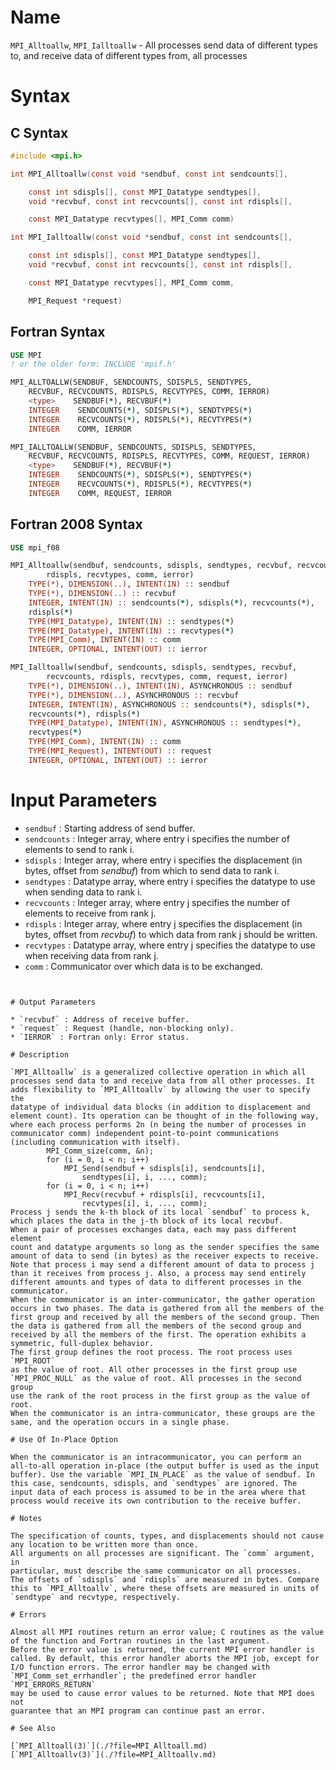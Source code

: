 # Name

`MPI_Alltoallw`, `MPI_Ialltoallw` - All processes send data of different
types to, and receive data of different types from, all processes

# Syntax

## C Syntax

```c
#include <mpi.h>

int MPI_Alltoallw(const void *sendbuf, const int sendcounts[],

    const int sdispls[], const MPI_Datatype sendtypes[],
    void *recvbuf, const int recvcounts[], const int rdispls[],

    const MPI_Datatype recvtypes[], MPI_Comm comm)

int MPI_Ialltoallw(const void *sendbuf, const int sendcounts[],

    const int sdispls[], const MPI_Datatype sendtypes[],
    void *recvbuf, const int recvcounts[], const int rdispls[],

    const MPI_Datatype recvtypes[], MPI_Comm comm,

    MPI_Request *request)
```

## Fortran Syntax

```fortran
USE MPI
! or the older form: INCLUDE 'mpif.h'

MPI_ALLTOALLW(SENDBUF, SENDCOUNTS, SDISPLS, SENDTYPES,
    RECVBUF, RECVCOUNTS, RDISPLS, RECVTYPES, COMM, IERROR)
    <type>    SENDBUF(*), RECVBUF(*)
    INTEGER    SENDCOUNTS(*), SDISPLS(*), SENDTYPES(*)
    INTEGER    RECVCOUNTS(*), RDISPLS(*), RECVTYPES(*)
    INTEGER    COMM, IERROR

MPI_IALLTOALLW(SENDBUF, SENDCOUNTS, SDISPLS, SENDTYPES,
    RECVBUF, RECVCOUNTS, RDISPLS, RECVTYPES, COMM, REQUEST, IERROR)
    <type>    SENDBUF(*), RECVBUF(*)
    INTEGER    SENDCOUNTS(*), SDISPLS(*), SENDTYPES(*)
    INTEGER    RECVCOUNTS(*), RDISPLS(*), RECVTYPES(*)
    INTEGER    COMM, REQUEST, IERROR
```

## Fortran 2008 Syntax

```fortran
USE mpi_f08

MPI_Alltoallw(sendbuf, sendcounts, sdispls, sendtypes, recvbuf, recvcounts,
        rdispls, recvtypes, comm, ierror)
    TYPE(*), DIMENSION(..), INTENT(IN) :: sendbuf
    TYPE(*), DIMENSION(..) :: recvbuf
    INTEGER, INTENT(IN) :: sendcounts(*), sdispls(*), recvcounts(*),
    rdispls(*)
    TYPE(MPI_Datatype), INTENT(IN) :: sendtypes(*)
    TYPE(MPI_Datatype), INTENT(IN) :: recvtypes(*)
    TYPE(MPI_Comm), INTENT(IN) :: comm
    INTEGER, OPTIONAL, INTENT(OUT) :: ierror

MPI_Ialltoallw(sendbuf, sendcounts, sdispls, sendtypes, recvbuf,
        recvcounts, rdispls, recvtypes, comm, request, ierror)
    TYPE(*), DIMENSION(..), INTENT(IN), ASYNCHRONOUS :: sendbuf
    TYPE(*), DIMENSION(..), ASYNCHRONOUS :: recvbuf
    INTEGER, INTENT(IN), ASYNCHRONOUS :: sendcounts(*), sdispls(*),
    recvcounts(*), rdispls(*)
    TYPE(MPI_Datatype), INTENT(IN), ASYNCHRONOUS :: sendtypes(*),
    recvtypes(*)
    TYPE(MPI_Comm), INTENT(IN) :: comm
    TYPE(MPI_Request), INTENT(OUT) :: request
    INTEGER, OPTIONAL, INTENT(OUT) :: ierror
```


# Input Parameters

* `sendbuf` : Starting address of send buffer.
* `sendcounts` : Integer array, where entry i specifies the number of elements to
send to rank i.
* `sdispls` : Integer array, where entry i specifies the displacement (in bytes,
offset from *sendbuf*) from which to send data to rank i.
* `sendtypes` : Datatype array, where entry i specifies the datatype to use when
sending data to rank i.
* `recvcounts` : Integer array, where entry j specifies the number of elements to
receive from rank j.
* `rdispls` : Integer array, where entry j specifies the displacement (in bytes,
offset from *recvbuf*) to which data from rank j should be written.
* `recvtypes` : Datatype array, where entry j specifies the datatype to use when
receiving data from rank j.
* `comm` : Communicator over which data is to be exchanged.
```


# Output Parameters

* `recvbuf` : Address of receive buffer.
* `request` : Request (handle, non-blocking only).
* `IERROR` : Fortran only: Error status.

# Description

`MPI_Alltoallw` is a generalized collective operation in which all
processes send data to and receive data from all other processes. It
adds flexibility to `MPI_Alltoallv` by allowing the user to specify the
datatype of individual data blocks (in addition to displacement and
element count). Its operation can be thought of in the following way,
where each process performs 2n (n being the number of processes in
communicator comm) independent point-to-point communications
(including communication with itself).
        MPI_Comm_size(comm, &n);
        for (i = 0, i < n; i++)
            MPI_Send(sendbuf + sdispls[i], sendcounts[i],
                sendtypes[i], i, ..., comm);
        for (i = 0, i < n; i++)
            MPI_Recv(recvbuf + rdispls[i], recvcounts[i],
                recvtypes[i], i, ..., comm);
Process j sends the k-th block of its local `sendbuf` to process k,
which places the data in the j-th block of its local recvbuf.
When a pair of processes exchanges data, each may pass different element
count and datatype arguments so long as the sender specifies the same
amount of data to send (in bytes) as the receiver expects to receive.
Note that process i may send a different amount of data to process j
than it receives from process j. Also, a process may send entirely
different amounts and types of data to different processes in the
communicator.
When the communicator is an inter-communicator, the gather operation
occurs in two phases. The data is gathered from all the members of the
first group and received by all the members of the second group. Then
the data is gathered from all the members of the second group and
received by all the members of the first. The operation exhibits a
symmetric, full-duplex behavior.
The first group defines the root process. The root process uses `MPI_ROOT`
as the value of root. All other processes in the first group use
`MPI_PROC_NULL` as the value of root. All processes in the second group
use the rank of the root process in the first group as the value of
root.
When the communicator is an intra-communicator, these groups are the
same, and the operation occurs in a single phase.

# Use Of In-Place Option

When the communicator is an intracommunicator, you can perform an
all-to-all operation in-place (the output buffer is used as the input
buffer). Use the variable `MPI_IN_PLACE` as the value of sendbuf. In
this case, sendcounts, sdispls, and `sendtypes` are ignored. The
input data of each process is assumed to be in the area where that
process would receive its own contribution to the receive buffer.

# Notes

The specification of counts, types, and displacements should not cause
any location to be written more than once.
All arguments on all processes are significant. The `comm` argument, in
particular, must describe the same communicator on all processes.
The offsets of `sdispls` and `rdispls` are measured in bytes. Compare
this to `MPI_Alltoallv`, where these offsets are measured in units of
`sendtype` and recvtype, respectively.

# Errors

Almost all MPI routines return an error value; C routines as the value
of the function and Fortran routines in the last argument.
Before the error value is returned, the current MPI error handler is
called. By default, this error handler aborts the MPI job, except for
I/O function errors. The error handler may be changed with
`MPI_Comm_set_errhandler`; the predefined error handler `MPI_ERRORS_RETURN`
may be used to cause error values to be returned. Note that MPI does not
guarantee that an MPI program can continue past an error.

# See Also

[`MPI_Alltoall(3)`](./?file=MPI_Alltoall.md)
[`MPI_Alltoallv(3)`](./?file=MPI_Alltoallv.md)
